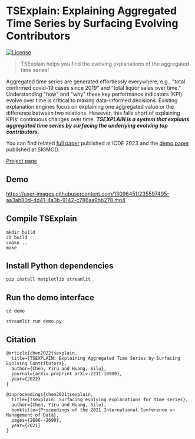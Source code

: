 # TSExplain: Explaining Aggregated Time Series by Surfacing Evolving Contributors

[![License](https://img.shields.io/badge/License-Apache_2.0-blue.svg)](https://opensource.org/licenses/Apache-2.0)
> TSExplain helps you find the evolving explanations of the aggregated time series! 

Aggregated time series are generated effortlessly everywhere, e.g., "total confirmed covid-19 cases since 2019" and "total liquor sales over time." Understanding "how" and "why" these key performance indicators (KPI) evolve over time is critical to making data-informed decisions. Existing explanation engines focus on explaining one aggregated value or the difference between two relations. However, this falls short of explaining KPIs' continuous changes over time. ***TSEXPLAIN is a system that explains aggregated time series by surfacing the underlying evolving top contributors.***

You can find related [full paper](https://arxiv.org/pdf/2211.10909.pdf) published at ICDE 2023 and the [demo paper](https://dl.acm.org/doi/abs/10.1145/3514221.3520153) published at SIGMOD. 

[Project page](https://www.cs.columbia.edu/~chen1ru/TSExplain.html)

## Demo
https://user-images.githubusercontent.com/13096451/235597495-aa3ab80d-4d41-4a3b-9142-c786aa9bb278.mp4


## Compile TSExplain

```
mkdir build
cd build
cmake ..
make
```

## Install Python dependencies

```
pip install matplotlib streamlit
```

## Run the demo interface

```
cd demo 

streamlit run demo.py
```


## Citation 
```
@article{chen2022tsexplain,
  title={TSEXPLAIN: Explaining Aggregated Time Series by Surfacing Evolving Contributors},
  author={Chen, Yiru and Huang, Silu},
  journal={arXiv preprint arXiv:2211.10909},
  year={2022}
}

@inproceedings{chen2021tsexplain,
  title={Tsexplain: Surfacing evolving explanations for time series},
  author={Chen, Yiru and Huang, Silu},
  booktitle={Proceedings of the 2021 International Conference on Management of Data},
  pages={2686--2690},
  year={2021}
}
```

